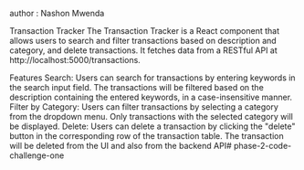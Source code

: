author : Nashon Mwenda

Transaction Tracker The Transaction Tracker is a React component that allows users to search and filter transactions based on description and category, and delete transactions. It fetches data from a RESTful API at http://localhost:5000/transactions.

Features Search: Users can search for transactions by entering keywords in the search input field. The transactions will be filtered based on the description containing the entered keywords, in a case-insensitive manner. Filter by Category: Users can filter transactions by selecting a category from the dropdown menu. Only transactions with the selected category will be displayed. Delete: Users can delete a transaction by clicking the "delete" button in the corresponding row of the transaction table. The transaction will be deleted from the UI and also from the backend API# phase-2-code-challenge-one
